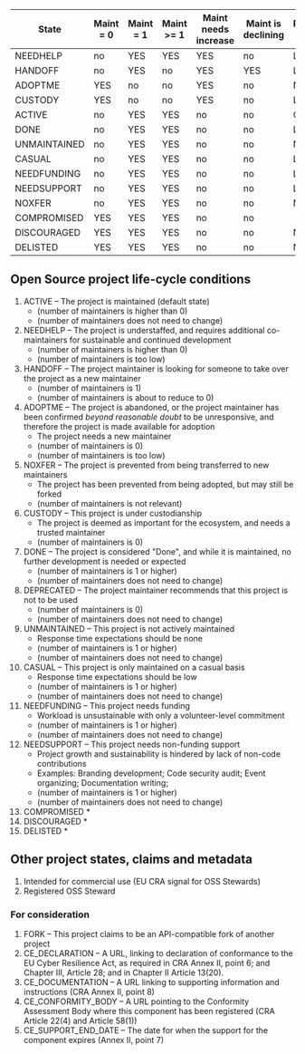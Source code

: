 
| State        | Maint = 0 | Maint = 1 | Maint >= 1 | Maint needs increase | Maint is declining | Response time | Response needs increase | Response is declining | Submitter  |
| ------------ | --------- | --------- | ---------- | -------------------- | ------------------ | ------------- | ----------------------- | --------------------- | ---------- |
| NEEDHELP     | no        | YES       | YES        | YES                  | no                 | LOW           |                         |                       | Maintainer |
| HANDOFF      | no        | YES       | no         | YES                  | YES                | LOW           |                         |                       | Maintainer |
| ADOPTME      | YES       | no        | no         | YES                  | no                 | NONE          |                         |                       | Ecosystem  |
| CUSTODY      | YES       | no        | no         | YES                  | no                 | LOW           |                         |                       | Ecosystem  |
| ACTIVE       | no        | YES       | YES        | no                   | no                 | OK            |                         |                       | Maintainer |
| DONE         | no        | YES       | YES        | no                   | no                 | LOW           |                         |                       | Maintainer |
| UNMAINTAINED | no        | YES       | YES        | no                   | no                 | NONE          |                         |                       | Maintainer |
| CASUAL       | no        | YES       | YES        | no                   | no                 | LOW           |                         |                       | Maintainer |
| NEEDFUNDING  | no        | YES       | YES        | no                   | no                 | LOW           |                         |                       | Maintainer |
| NEEDSUPPORT  | no        | YES       | YES        | no                   | no                 | LOW           |                         |                       | Maintainer |
| NOXFER       | no        | YES       | YES        | no                   | no                 | NONE          |                         |                       | Maintainer |
| COMPROMISED  | YES       | YES       | YES        | no                   | no                 |               |                         |                       | Ecosystem  |
| DISCOURAGED  | YES       | YES       | YES        | no                   | no                 | NONE          |                         |                       | Ecosystem  |
| DELISTED     | YES       | YES       | YES        | no                   | no                 | NONE          |                         |                       | Ecosystem  |

## Open Source project life-cycle conditions

1. ACTIVE – The project is maintained (default state)
    * (number of maintainers is higher than 0)
    * (number of maintainers does not need to change)
1. NEEDHELP – The project is understaffed, and requires additional co-maintainers for sustainable and continued development
    * (number of maintainers is higher than 0)
    * (number of maintainers is too low)
1. HANDOFF – The project maintainer is looking for someone to take over the project as a new maintainer
    * (number of maintainers is 1)
    * (number of maintainers is about to reduce to 0)
1. ADOPTME – The project is abandoned, or the project maintainer has been confirmed _beyond reasonable doubt_ to be unresponsive, and therefore the project is made available for adoption
    * The project needs a new maintainer
    * (number of maintainers is 0)
    * (number of maintainers is too low)
1. NOXFER – The project is prevented from being transferred to new maintainers
    * The project has been prevented from being adopted, but may still be forked
    * (number of maintainers is not relevant)
1. CUSTODY – This project is under custodianship
    * The project is deemed as important for the ecosystem, and needs a trusted maintainer
    * (number of maintainers is 0)
1. DONE – The project is considered "Done", and while it is maintained, no further development is needed or expected
    * (number of maintainers is 1 or higher)
    * (number of maintainers does not need to change)
1. DEPRECATED – The project maintainer recommends that this project is not to be used
    * (number of maintainers is 0)
    * (number of maintainers does not need to change)
1. UNMAINTAINED – This project is not actively maintained
    * Response time expectations should be none
    * (number of maintainers is 1 or higher)
    * (number of maintainers does not need to change)
1. CASUAL – This project is only maintained on a casual basis
    * Response time expectations should be low
    * (number of maintainers is 1 or higher)
    * (number of maintainers does not need to change)
1. NEEDFUNDING – This project needs funding
    * Workload is unsustainable with only a volunteer-level commitment
    * (number of maintainers is 1 or higher)
    * (number of maintainers does not need to change)
1. NEEDSUPPORT – This project needs non-funding support
    * Project growth and sustainability is hindered by lack of non-code contributions
    * Examples: Branding development; Code security audit; Event organizing; Documentation writing;
    * (number of maintainers is 1 or higher)
    * (number of maintainers does not need to change)
1. COMPROMISED
    * 
1. DISCOURAGED
    * 
1. DELISTED
    *


## Other project states, claims and metadata

1. Intended for commercial use (EU CRA signal for OSS Stewards)
1. Registered OSS Steward


### For consideration

1. FORK – This project claims to be an API-compatible fork of another project
1. CE_DECLARATION – A URL, linking to declaration of conformance to the EU Cyber Resilience Act, as required in CRA Annex II, point 6; and Chapter III, Article 28; and in Chapter II Article 13(20).
1. CE_DOCUMENTATION – A URL linking to supporting information and instructions (CRA Annex II, point 8)
1. CE_CONFORMITY_BODY – A URL pointing to the Conformity Assessment Body where this component has been registered (CRA Article 22(4) and Article 58(1))
1. CE_SUPPORT_END_DATE – The date for when the support for the component expires (Annex II, point 7)
